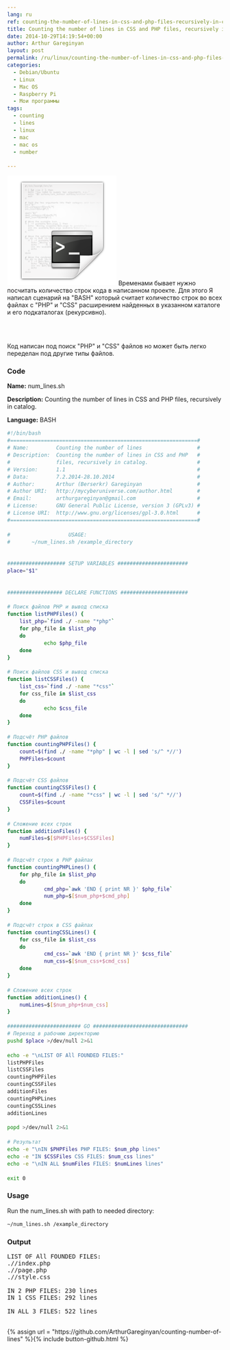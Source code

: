 ```yaml
---
lang: ru
ref: counting-the-number-of-lines-in-css-and-php-files-recursively-in-catalog
title: Counting the number of lines in CSS and PHP files, recursively in catalog
date: 2014-10-29T14:19:54+00:00
author: Arthur Gareginyan
layout: post
permalink: /ru/linux/counting-the-number-of-lines-in-css-and-php-files-recursively-in-catalog.html
categories:
  - Debian/Ubuntu
  - Linux
  - Mac OS
  - Raspberry Pi
  - Мои программы
tags:
  - counting
  - lines
  - linux
  - mac
  - mac os
  - number

---
```


![thumb](/images/thumbnail/bash.png)
Временами бывает нужно посчитать количество строк кода в написанном проекте. Для этого Я написал сценарий на "BASH" который считает количество строк во всех файлах с "PHP" и "CSS" расширением найденных в указанном каталоге и его подкаталогах (рекурсивно).

<br><br>

Код написан под поиск "PHP" и "CSS" файлов но может быть легко переделан под другие типы файлов.


### Code

**Name:** num_lines.sh

**Description:** Counting the number of lines in CSS and PHP files, recursively in catalog.

**Language:** BASH

```bash
#!/bin/bash
#=============================================================#
# Name:         Counting the number of lines                  #
# Description:  Counting the number of lines in CSS and PHP   #
#               files, recursively in catalog.                #
# Version:      1.1                                           #
# Data:         7.2.2014-28.10.2014                           #
# Author:       Arthur (Berserkr) Gareginyan                  #
# Author URI:   http://mycyberuniverse.com/author.html        #
# Email:        arthurgareginyan@gmail.com                    #
# License:      GNU General Public License, version 3 (GPLv3) #
# License URI:  http://www.gnu.org/licenses/gpl-3.0.html      #
#=============================================================#
 
#                   USAGE:
#       ~/num_lines.sh /example_directory


################### SETUP VARIABLES #######################
place="$1"


################## DECLARE FUNCTIONS ######################

# Поиск файлов PHP и вывод списка
function listPHPFiles() {
	list_php=`find ./ -name "*php"`
	for php_file in $list_php
	do
	        echo $php_file
	done
}

# Поиск файлов CSS и вывод списка
function listCSSFiles() {
	list_css=`find ./ -name "*css"`
	for css_file in $list_css
	do
	        echo $css_file
	done
}

# Подсчёт PHP файлов
function countingPHPFiles() {
	count=$(find ./ -name "*php" | wc -l | sed 's/^ *//')
	PHPFiles=$count
}

# Подсчёт CSS файлов
function countingCSSFiles() {
	count=$(find ./ -name "*css" | wc -l | sed 's/^ *//')
	CSSFiles=$count
}

# Сложение всех строк
function additionFiles() {
	numFiles=$[$PHPFiles+$CSSFiles]
}

# Подсчёт строк в PHP файлах
function countingPHPLines() {
	for php_file in $list_php
	do
	        cmd_php=`awk 'END { print NR }' $php_file`
	        num_php=$[$num_php+$cmd_php]
	done
}

# Подсчёт строк в CSS файлах
function countingCSSLines() {
	for css_file in $list_css
	do
	        cmd_css=`awk 'END { print NR }' $css_file`
	        num_css=$[$num_css+$cmd_css]
	done
}

# Сложение всех строк
function additionLines() {
	numLines=$[$num_php+$num_css]
}

######################## GO ###############################
# Переход в рабочюю директорию
pushd $place >/dev/null 2>&1

echo -e "\nLIST OF All FOUNDED FILES:"
listPHPFiles
listCSSFiles
countingPHPFiles
countingCSSFiles
additionFiles
countingPHPLines
countingCSSLines
additionLines

popd >/dev/null 2>&1

# Результат
echo -e "\nIN $PHPFiles PHP FILES: $num_php lines"
echo -e "IN $CSSFiles CSS FILES: $num_css lines"
echo -e "\nIN ALL $numFiles FILES: $numLines lines"

exit 0
```


### Usage

Run the num_lines.sh with path to needed directory: 

```sh
~/num_lines.sh /example_directory
```


### Output

<pre>
LIST OF All FOUNDED FILES:
.//index.php
.//page.php
.//style.css

IN 2 PHP FILES: 230 lines
IN 1 CSS FILES: 292 lines

IN ALL 3 FILES: 522 lines
</pre>

<br/>
{% assign url = "https://github.com/ArthurGareginyan/counting-number-of-lines" %}{% include button-github.html %}